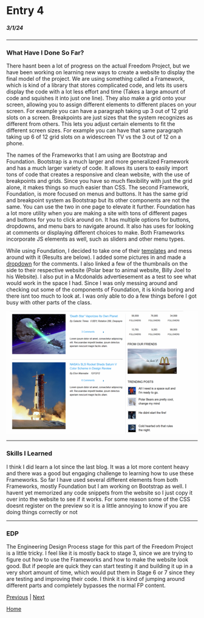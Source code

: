 # Entry 4
##### 3/1/24

---

### What Have I Done So Far?

There hasnt been a lot of progress on the actual Freedom Project, but we have been working on learning new ways to create a website to display the final model of the project. We are using something called a Framework, which is kind of a library that stores complicated code, and lets its users display the code with a lot less effort and time (Takes a large amount of code and squishes it into just one line). They also make a grid onto your screen, allowing you to assign different elements to different places on your screen. For example you can have a paragraph taking up 3 out of 12 grid slots on a screen. Breakpoints are just sizes that the system recognizes as different from others. This lets you adjust certain elements to fit the different screen sizes. For example you can have that same paragraph taking up 6 of 12 grid slots on a widescreen TV vs the 3 out of 12 on a phone.

The names of the Frameworks that I am using are Bootstrap and Foundation. Bootstrap is a much larger and more generalized Framework and has a much larger variety of code. It allows its users to easily import tons of code that creates a responsive and clean website, with the use of breakpoints and grids. Since you have so much flexibility with just the grid alone, it makes things so much easier than CSS. The second Framework, Foundation, is more focused on menus and buttons. It has the same grid and breakpoint system as Bootstrap but its other components are not the same. You can use the two in one page to elevate it further. Foundation has a lot more utility when you are making a site with tons of different pages and buttons for you to click around on. It has multiple options for buttons, dropdowns, and menu bars to navigate around. It also has uses for looking at comments or displaying different choices to make. Both Frameworks incorporate JS elements as well, such as sliders and other menu types.

 While using Foundation, I decided to take one of their [templates](https://get.foundation/templates-previews-sites-f6-xy-grid/news-magazine.html) and mess around with it (Results are below). I added some pictures in and made a [dropdown](https://get.foundation/sites/docs/dropdown-menu.html) for the comments. I also linked a few of the thumbnails on the side to their respective website (Polar bear to animal website, Billy Joel to his Website). I also put in a Mcdonalds advertiesement as a test to see what would work in the space I had. Since I was only messing around and checking out some of the components of Foundation, it is kinda boring and there isnt too much to look at. I was only able to do a few things before I got busy with other parts of the class.

 ![#](foundation.png)

---

### Skills I Learned

I think I did learn a lot since the last blog. It was a lot more content heavy and there was a good but engaging challenge to learning how to use these Frameworks. So far I have used several different elements from both Frameworks, mostly Foundation but I am working on Bootstrap as well. I havent yet memorized any code snippets from the website so I just copy it over into the website to see if it works. For some reason some of the CSS doesnt register on the preview so it is a little annoying to know if you are doing things correctly or not

---

### EDP

The Engineering Design Process stage for this part of the Freedom Project is a little tricky. I feel like it is mostly back to stage 3, since we are trying to figure out how to use the Frameworks and how to make the website look good. But if people are quick they can start testing it and building it up in a very short amount of time, which would put them in Stage 6 or 7 since they are testing and improving their code. I think it is kind of jumping around different parts and completely bypasses the normal FP content.

[Previous](entry03.md) | [Next](entry05.md)

[Home](../README.md)
